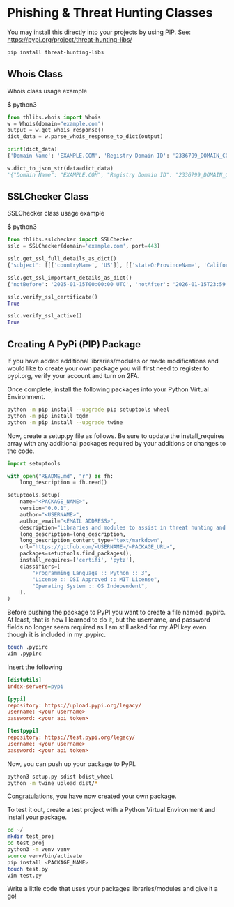# Phishing & Threat Hunting Classes

You may install this directly into your projects by using PIP. See: https://pypi.org/project/threat-hunting-libs/

```bash
pip install threat-hunting-libs
```

## Whois Class

Whois class usage example

$ python3

```python
from thlibs.whois import Whois
w = Whois(domain="example.com")
output = w.get_whois_response()
dict_data = w.parse_whois_response_to_dict(output)

print(dict_data)
{'Domain Name': 'EXAMPLE.COM', 'Registry Domain ID': '2336799_DOMAIN_COM-VRSN', 'Registrar WHOIS Server': 'whois.iana.org', 'Registrar': 'RESERVED-Internet Assigned Numbers Authority', 'Registrar IANA ID': '376', 'Registrar Abuse Contact Email': '', 'Name Server': 'B.IANA-SERVERS.NET', 'DNSSEC': 'signedDelegation', 'DNSSEC DS Data': '370 13 2 BE74359954660069D5C63D200C39F5603827D7DD02B56F120EE9F3A86764247C', 'domain': 'EXAMPLE.COM', 'organisation': 'Internet Assigned Numbers Authority', 'created': '1992-01-01', 'source': 'IANA'}

w.dict_to_json_str(data=dict_data)
'{"Domain Name": "EXAMPLE.COM", "Registry Domain ID": "2336799_DOMAIN_COM-VRSN", "Registrar WHOIS Server": "whois.iana.org", "Registrar": "RESERVED-Internet Assigned Numbers Authority", "Registrar IANA ID": "376", "Registrar Abuse Contact Email": "", "Name Server": "B.IANA-SERVERS.NET", "DNSSEC": "signedDelegation", "DNSSEC DS Data": "370 13 2 BE74359954660069D5C63D200C39F5603827D7DD02B56F120EE9F3A86764247C", "domain": "EXAMPLE.COM", "organisation": "Internet Assigned Numbers Authority", "created": "1992-01-01", "source": "IANA"}'

```


## SSLChecker Class

SSLChecker class usage example

$ python3

```python
from thlibs.sslchecker import SSLChecker
sslc = SSLChecker(domain='example.com', port=443)

sslc.get_ssl_full_details_as_dict()
{'subject': [[['countryName', 'US']], [['stateOrProvinceName', 'California']], [['localityName', 'Los Angeles']], [['organizationName', 'Internet Corporation for Assigned Names and Numbers']], [['commonName', '*.example.com']]], 'issuer': [[['countryName', 'US']], [['organizationName', 'DigiCert Inc']], [['commonName', 'DigiCert Global G3 TLS ECC SHA384 2020 CA1']]], 'version': 3, 'serialNumber': '0AD893BAFA68B0B7FB7A404F06ECAF9A', 'notBefore': 'Jan 15 00:00:00 2025 GMT', 'notAfter': 'Jan 15 23:59:59 2026 GMT', 'subjectAltName': [['DNS', '*.example.com'], ['DNS', 'example.com']], 'OCSP': ['http://ocsp.digicert.com'], 'caIssuers': ['http://cacerts.digicert.com/DigiCertGlobalG3TLSECCSHA3842020CA1-2.crt'], 'crlDistributionPoints': ['http://crl3.digicert.com/DigiCertGlobalG3TLSECCSHA3842020CA1-2.crl', 'http://crl4.digicert.com/DigiCertGlobalG3TLSECCSHA3842020CA1-2.crl']}

sslc.get_ssl_important_details_as_dict()
{'notBefore': '2025-01-15T00:00:00 UTC', 'notAfter': '2026-01-15T23:59:59 UTC', 'caIssuers': ['http://cacerts.digicert.com/DigiCertGlobalG3TLSECCSHA3842020CA1-2.crt'], 'serialNumber': '0AD893BAFA68B0B7FB7A404F06ECAF9A', 'countryName': 'US', 'stateOrProvinceName': 'California', 'localityName': 'Los Angeles', 'organizationName': 'Internet Corporation for Assigned Names and Numbers', 'issuer': {'countryName': 'US', 'organizationName': 'DigiCert Inc', 'commonName': 'DigiCert Global G3 TLS ECC SHA384 2020 CA1'}}

sslc.verify_ssl_certificate()
True

sslc.verify_ssl_active()
True

```


## Creating A PyPi (PIP) Package

If you have added additional libraries/modules or made modifications and would like to create your 
own package you will first need to register to pypi.org, verify your account and turn on 2FA.

Once complete, install the following packages into your Python Virtual Environment.

```bash
python -m pip install --upgrade pip setuptools wheel
python -m pip install tqdm
python -m pip install --upgrade twine
```

Now, create a setup.py file as follows. Be sure to update the install_requires array with any additional packages 
required by your additions or changes to the code.

```python
import setuptools

with open("README.md", "r") as fh:
    long_description = fh.read()

setuptools.setup(
    name="<PACKAGE_NAME>",
    version="0.0.1",
    author="<USERNAME>",
    author_email="<EMAIL ADDRESS>",
    description="Libraries and modules to assist in threat hunting and research.",
    long_description=long_description,
    long_description_content_type="text/markdown",
    url="https://github.com/<USERNAME>/<PACKAGE_URL>",
    packages=setuptools.find_packages(),
    install_requires=['certifi', 'pytz'],
    classifiers=[
        "Programming Language :: Python :: 3",
        "License :: OSI Approved :: MIT License",
        "Operating System :: OS Independent",
    ],
)
```

Before pushing the package to PyPI you want to create a file named .pypirc. At least, that is how I learned to do it,
but the username, and password fields no longer seem required as I am still asked for my API key even though it is
included in my .pypirc.

```bash
touch .pypirc
vim .pypirc
```

Insert the following

```ini
[distutils] 
index-servers=pypi

[pypi]
repository: https://upload.pypi.org/legacy/ 
username: <your username>
password: <your api token>

[testpypi]
repository: https://test.pypi.org/legacy/
username: <your username>
password: <your api token>
```

Now, you can push up your package to PyPI.

```bash
python3 setup.py sdist bdist_wheel
python -m twine upload dist/*
```

Congratulations, you have now created your own package.

To test it out, create a test project with a Python Virtual Environment and install your package.

```bash
cd ~/
mkdir test_proj
cd test_proj
python3 -m venv venv
source venv/bin/activate
pip install <PACKAGE_NAME>
touch test.py
vim test.py
```

Write a little code that uses your packages libraries/modules and give it a go!



